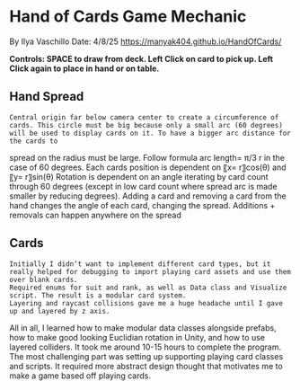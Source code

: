 # Hand of Cards Game Mechanic
By Ilya Vaschillo
Date: 4/8/25
https://manyak404.github.io/HandOfCards/

**Controls: 
SPACE to draw from deck. 
Left Click on card to pick up.
Left Click again to place in hand or on table.**

## Hand Spread
	Central origin far below camera center to create a circumference of cards. This circle must be big because only a small arc (60 degrees) will be used to display cards on it. To have a bigger arc distance for the cards to 
  spread on the radius must be large. Follow formula arc length=  π/3 r in the case of 60 degrees.
	Each cards position is dependent on 〖x= r〗⁡cos(θ)  and  〖y= r〗⁡sin(θ) 
	Rotation is dependent on an angle iterating by card count through 60 degrees (except in low card count where spread arc is made smaller by reducing degrees).
	Adding a card and removing a card from the hand changes the angle of each card, changing the spread. Additions + removals can happen anywhere on the spread

## Cards
	Initially I didn’t want to implement different card types, but it really helped for debugging to import playing card assets and use them over blank cards.
	Required enums for suit and rank, as well as Data class and Visualize script. The result is a modular card system.
	Layering and raycast collisions gave me a huge headache until I gave up and layered by z axis.

All in all, I learned how to make modular data classes alongside prefabs, how to make good looking Euclidian rotation in Unity, and how to use layered colliders. It took me around 10-15 hours to complete the program. The most challenging part was setting up supporting playing card classes and scripts. It required more abstract design thought that motivates me to make a game based off playing cards.
